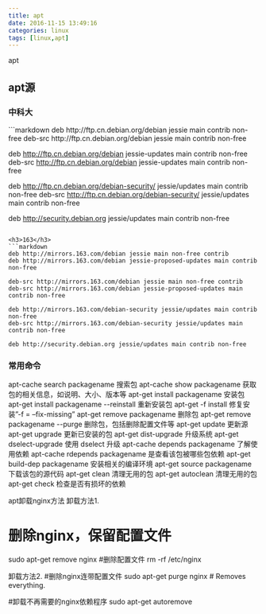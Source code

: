```yaml
---
title: apt
date: 2016-11-15 13:49:16
categories: linux
tags: [linux,apt]
---
```

apt
<!-- more -->
<h2>apt源</h2>
<h3>中科大</h3>
```markdown
deb http://ftp.cn.debian.org/debian jessie main contrib non-free
deb-src http://ftp.cn.debian.org/debian jessie main contrib non-free

deb http://ftp.cn.debian.org/debian jessie-updates main contrib non-free
deb-src http://ftp.cn.debian.org/debian jessie-updates main contrib non-free

deb http://ftp.cn.debian.org/debian-security/ jessie/updates main contrib non-free
deb-src http://ftp.cn.debian.org/debian-security/ jessie/updates main contrib non-free

deb http://security.debian.org jessie/updates main contrib non-free
```

<h3>163</h3>
```markdown
deb http://mirrors.163.com/debian jessie main non-free contrib
deb http://mirrors.163.com/debian jessie-proposed-updates main contrib non-free

deb-src http://mirrors.163.com/debian jessie main non-free contrib
deb-src http://mirrors.163.com/debian jessie-proposed-updates main contrib non-free

deb http://mirrors.163.com/debian-security jessie/updates main contrib non-free 
deb-src http://mirrors.163.com/debian-security jessie/updates main contrib non-free 

deb http://security.debian.org jessie/updates main contrib non-free
```
<h3>常用命令</h3>
apt-cache search packagename 搜索包
apt-cache show packagename 获取包的相关信息，如说明、大小、版本等
apt-get install packagename 安装包
apt-get install packagename --reinstall 重新安装包
apt-get -f install 修复安装”-f = –fix-missing”
apt-get remove packagename 删除包
apt-get remove packagename --purge 删除包，包括删除配置文件等
apt-get update 更新源
apt-get upgrade 更新已安装的包
apt-get dist-upgrade 升级系统
apt-get dselect-upgrade 使用 dselect 升级
apt-cache depends packagename 了解使用依赖
apt-cache rdepends packagename 是查看该包被哪些包依赖
apt-get build-dep packagename 安装相关的编译环境
apt-get source packagename 下载该包的源代码
apt-get clean 清理无用的包
apt-get autoclean 清理无用的包
apt-get check 检查是否有损坏的依赖


apt卸载nginx方法
卸载方法1.
# 删除nginx，保留配置文件
sudo apt-get remove nginx
#删除配置文件
rm -rf /etc/nginx

卸载方法2.
#删除nginx连带配置文件
sudo apt-get purge nginx # Removes everything.

#卸载不再需要的nginx依赖程序
sudo apt-get autoremove


<!--<img src="/images/6.png" width="800" height="263" />-->
<!--<font color=#FF6666></font>-->
